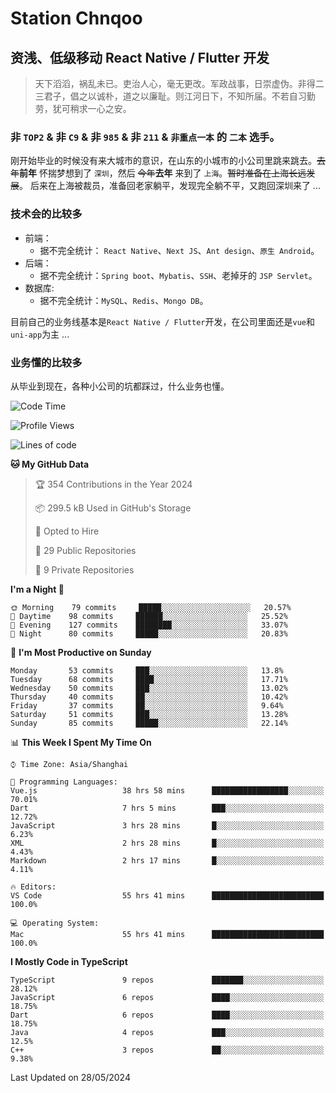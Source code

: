 # Station Chnqoo

## 资浅、低级移动 React Native / Flutter 开发

> 天下滔滔，祸乱未已。吏治人心，毫无更改。军政战事，日崇虚伪。非得二三君子，倡之以诚朴，道之以廉耻。则江河日下，不知所届。不若自习勤劳，犹可稍求一心之安。

### 非 `TOP2` & 非 `C9` & 非 `985` & 非 `211` & `非重点一本` 的 `二本` 选手。

刚开始毕业的时候没有来大城市的意识，在山东的小城市的小公司里跳来跳去。~~去年~~**前年** 怀揣梦想到了 `深圳`，然后 ~~今年~~**去年** 来到了 `上海`。~~暂时准备在上海长远发展~~。
后来在上海被裁员，准备回老家躺平，发现完全躺不平，又跑回深圳来了 ...

### 技术会的比较多

- 前端：
  - 据不完全统计： `React Native`、`Next JS`、`Ant design`、`原生 Android`。
- 后端：
  - 据不完全统计：`Spring boot`、`Mybatis`、`SSH`、老掉牙的 `JSP Servlet`。
- 数据库:
  - 据不完全统计：`MySQL`、`Redis`、`Mongo DB`。

目前自己的业务线基本是`React Native / Flutter`开发，在公司里面还是`vue`和`uni-app`为主 ...

### 业务懂的比较多

从毕业到现在，各种小公司的坑都踩过，什么业务也懂。

<!--START_SECTION:waka-->
![Code Time](http://img.shields.io/badge/Code%20Time-5%2C238%20hrs%2034%20mins-blue)

![Profile Views](http://img.shields.io/badge/Profile%20Views-9-blue)

![Lines of code](https://img.shields.io/badge/From%20Hello%20World%20I%27ve%20Written-268%20Thousand%20lines%20of%20code-blue)

**🐱 My GitHub Data** 

> 🏆 354 Contributions in the Year 2024
 > 
> 📦 299.5 kB Used in GitHub's Storage 
 > 
> 💼 Opted to Hire
 > 
> 📜 29 Public Repositories 
 > 
> 🔑 9 Private Repositories  
 > 
**I'm a Night 🦉** 

```text
🌞 Morning    79 commits     █████░░░░░░░░░░░░░░░░░░░░   20.57% 
🌆 Daytime    98 commits     ██████░░░░░░░░░░░░░░░░░░░   25.52% 
🌃 Evening    127 commits    ████████░░░░░░░░░░░░░░░░░   33.07% 
🌙 Night      80 commits     █████░░░░░░░░░░░░░░░░░░░░   20.83%

```
📅 **I'm Most Productive on Sunday** 

```text
Monday       53 commits     ███░░░░░░░░░░░░░░░░░░░░░░   13.8% 
Tuesday      68 commits     ████░░░░░░░░░░░░░░░░░░░░░   17.71% 
Wednesday    50 commits     ███░░░░░░░░░░░░░░░░░░░░░░   13.02% 
Thursday     40 commits     ██░░░░░░░░░░░░░░░░░░░░░░░   10.42% 
Friday       37 commits     ██░░░░░░░░░░░░░░░░░░░░░░░   9.64% 
Saturday     51 commits     ███░░░░░░░░░░░░░░░░░░░░░░   13.28% 
Sunday       85 commits     █████░░░░░░░░░░░░░░░░░░░░   22.14%

```


📊 **This Week I Spent My Time On** 

```text
⌚︎ Time Zone: Asia/Shanghai

💬 Programming Languages: 
Vue.js                   38 hrs 58 mins      █████████████████░░░░░░░░   70.01% 
Dart                     7 hrs 5 mins        ███░░░░░░░░░░░░░░░░░░░░░░   12.72% 
JavaScript               3 hrs 28 mins       █░░░░░░░░░░░░░░░░░░░░░░░░   6.23% 
XML                      2 hrs 28 mins       █░░░░░░░░░░░░░░░░░░░░░░░░   4.43% 
Markdown                 2 hrs 17 mins       █░░░░░░░░░░░░░░░░░░░░░░░░   4.11%

🔥 Editors: 
VS Code                  55 hrs 41 mins      █████████████████████████   100.0%

💻 Operating System: 
Mac                      55 hrs 41 mins      █████████████████████████   100.0%

```

**I Mostly Code in TypeScript** 

```text
TypeScript               9 repos             ███████░░░░░░░░░░░░░░░░░░   28.12% 
JavaScript               6 repos             ████░░░░░░░░░░░░░░░░░░░░░   18.75% 
Dart                     6 repos             ████░░░░░░░░░░░░░░░░░░░░░   18.75% 
Java                     4 repos             ███░░░░░░░░░░░░░░░░░░░░░░   12.5% 
C++                      3 repos             ██░░░░░░░░░░░░░░░░░░░░░░░   9.38%

```



 Last Updated on 28/05/2024
<!--END_SECTION:waka-->

<!---
ChenqiaoStation/ChenqiaoStation is a ✨ special ✨ repository because its `README.md` (this file) appears on your GitHub profile.
You can click the Preview link to take a look at your changes.
--->
